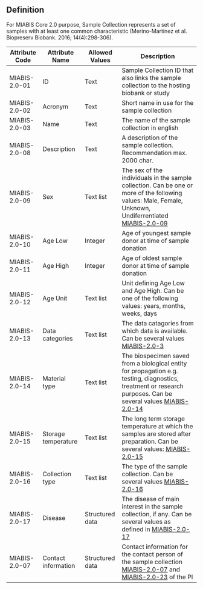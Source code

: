 ## Definition

For MIABIS Core 2.0 purpose, Sample Collection represents a set of samples with at least one common characteristic (Merino-Martinez et al. Biopreserv Biobank. 2016; 14(4):298-306).

| Attribute Code| Attribute Name| Allowed Values| Description |
|---|---|---|---|
| MIABIS-2.0-01| ID| Text| Sample Collection ID that also links the sample collection to the hosting biobank or study| 
| MIABIS-2.0-02| Acronym| Text| Short name in use for the sample collection| 
| MIABIS-2.0-03| Name| Text| The name of the sample collection in english| 
| MIABIS-2.0-08| Description| Text| A description of the sample collection. Recommendation max. 2000 char.| 
| MIABIS-2.0-09| Sex| Text list| The sex of the individuals in the sample collection. Can be one or more of the following values: Male, Female, Unknown, Undiferrentiated [MIABIS-2.0-09](https://github.com/BBMRI-ERIC/miabis/blob/master/Structured-data-and-lists.md#sex)| 
| MIABIS-2.0-10| Age Low| Integer| Age of youngest sample donor at time of sample donation| 
| MIABIS-2.0-11| Age High| Integer| Age of oldest sample donor at time of sample donation| 
| MIABIS-2.0-12| Age Unit| Text list| Unit defining Age Low and Age High. Can be one of the following values: years, months, weeks, days| 
| MIABIS-2.0-13| Data categories| Text list| The data catagories from which data is available. Can be several values [MIABIS-2.0-3](https://github.com/BBMRI-ERIC/miabis/blob/master/Structured-data-and-lists.md#data-categories)| 
| MIABIS-2.0-14| Material type| Text list| The biospecimen saved from a biological entity for propagation e.g. testing, diagnostics, treatment or research purposes. Can be several values [MIABIS-2.0-14](https://github.com/BBMRI-ERIC/miabis/blob/master/Structured-data-and-lists.md#material-type)| 
| MIABIS-2.0-15| Storage temperature| Text list| The long term storage temperature at which the samples are stored after preparation. Can be several values: [MIABIS-2.0-15](https://github.com/BBMRI-ERIC/miabis/blob/master/Structured-data-and-lists.md#storage-temperature)| 
| MIABIS-2.0-16| Collection type| Text list| The type of the sample collection. Can be several values [MIABIS-2.0-16](https://github.com/BBMRI-ERIC/miabis/blob/master/Structured-data-and-lists.md#collection-type)| 
| MIABIS-2.0-17| Disease| Structured data| The disease of main interest in the sample collection, if any. Can be several values as defined in [MIABIS-2.0-17](https://github.com/BBMRI-ERIC/miabis/blob/master/Structured-data-and-lists.md#disease)| 
| MIABIS-2.0-07| Contact information| Structured data| Contact information for the contact person of the sample collection [MIABIS-2.0-07](https://github.com/BBMRI-ERIC/miabis/blob/master/Structured-data-and-lists.md#contact-information) and [MIABIS-2.0-23](https://github.com/BBMRI-ERIC/miabis/blob/master/Structured-data-and-lists.md#researcher-information) of the PI| 
